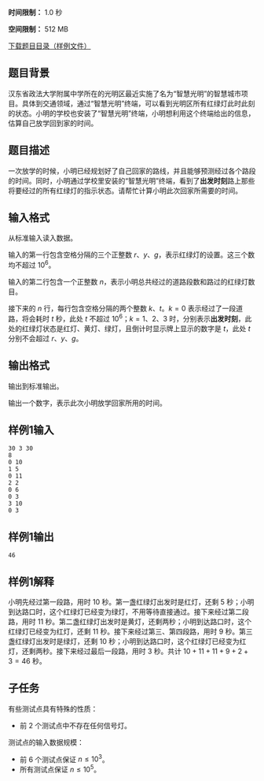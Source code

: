 


**时间限制：** 1.0 秒 


**空间限制：** 512 MB

[下载题目目录（样例文件）](examples/CSP201812-2.zip)




## 题目背景

汉东省政法大学附属中学所在的光明区最近实施了名为“智慧光明”的智慧城市项目。具体到交通领域，通过“智慧光明”终端，可以看到光明区所有红绿灯此时此刻的状态。小明的学校也安装了“智慧光明”终端，小明想利用这个终端给出的信息，估算自己放学回到家的时间。

## 题目描述

一次放学的时候，小明已经规划好了自己回家的路线，并且能够预测经过各个路段的时间。同时，小明通过学校里安装的“智慧光明”终端，看到了**出发时刻**路上那些将要经过的所有红绿灯的指示状态。请帮忙计算小明此次回家所需要的时间。

## 输入格式

从标准输入读入数据。

输入的第一行包含空格分隔的三个正整数 $r$、$y$、$g$，表示红绿灯的设置。这三个数均不超过 $10^6$。

输入的第二行包含一个正整数 $n$，表示小明总共经过的道路段数和路过的红绿灯数目。

接下来的 $n$ 行，每行包含空格分隔的两个整数 $k$、$t$。$k=0$ 表示经过了一段道路，将会耗时 $t$ 秒，此处 $t$ 不超过 $10^6$；$k=1$、$2$、$3$ 时，分别表示**出发时刻**，此处的红绿灯状态是红灯、黄灯、绿灯，且倒计时显示牌上显示的数字是 $t$，此处 $t$ 分别不会超过 $r$、$y$、$g$。

## 输出格式

输出到标准输出。

输出一个数字，表示此次小明放学回家所用的时间。








## 样例1输入

```plain
30 3 30
8
0 10
1 5
0 11
2 2
0 6
0 3
3 10
0 3

```



## 样例1输出

```plain
46

```


## 样例1解释

小明先经过第一段路，用时 10 秒。第一盏红绿灯出发时是红灯，还剩 5 秒；小明到达路口时，这个红绿灯已经变为绿灯，不用等待直接通过。接下来经过第二段路，用时 11 秒。第二盏红绿灯出发时是黄灯，还剩两秒；小明到达路口时，这个红绿灯已经变为红灯，还剩 11 秒。接下来经过第三、第四段路，用时 9 秒。第三盏红绿灯出发时是绿灯，还剩 10 秒；小明到达路口时，这个红绿灯已经变为红灯，还剩两秒。接下来经过最后一段路，用时 3 秒。共计 $10+11+11+9+2+3 = 46$ 秒。

## 子任务

有些测试点具有特殊的性质：

* 前 2 个测试点中不存在任何信号灯。

测试点的输入数据规模：

* 前 6 个测试点保证 $n \leq 10^3$。
* 所有测试点保证 $n \leq 10^5$。
